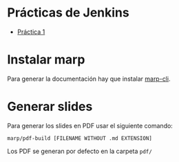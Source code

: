# Prácticas de Jenkins

- [Práctica 1](jenkins-01.md)

# Instalar marp

Para generar la documentación hay que instalar [marp-cli](https://github.com/marp-team/marp-cli).

# Generar slides

Para generar los slides en PDF usar el siguiente comando:

`marp/pdf-build [FILENAME WITHOUT .md EXTENSION]`

Los PDF se generan por defecto en la carpeta `pdf/`
